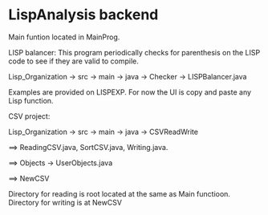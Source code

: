 # LispAnalysis backend
Main funtion located in MainProg.

LISP balancer: 
This program periodically checks for parenthesis on the LISP code to see if they are valid to compile.
<p>Lisp_Organization -> src -> main -> java -> Checker -> LISPBalancer.java</p>
<p>Examples are provided on LISPEXP. For now the UI is copy and paste any Lisp function.</p>

<p></p>
CSV project: 
<p>Lisp_Organization -> src -> main -> java ->
CSVReadWrite 
<p >==> ReadingCSV.java, SortCSV.java, Writing.java.</p>
<p>==>     Objects -> UserObjects.java</p>           
<p>==>     NewCSV</p>
</p>

<p>Directory for reading is root located at the same as Main functioon. Directory for writing is at NewCSV</p>

